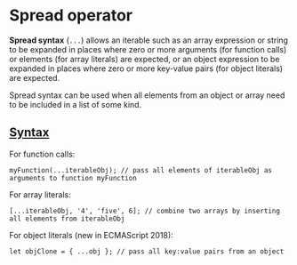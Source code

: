 # Spread operator
**Spread syntax** (`...`) allows an iterable such as an array expression or string to be expanded in places where zero or more arguments (for function calls) or elements (for array literals) are expected, or an object expression to be expanded in places where zero or more key-value pairs (for object literals) are expected.

Spread syntax can be used when all elements from an object or array need to be included in a list of some kind.

## [Syntax](https://developer.mozilla.org/en-US/docs/Web/JavaScript/Reference/Operators/Spread_syntax#syntax "Permalink to Syntax")

For function calls:

```
myFunction(...iterableObj); // pass all elements of iterableObj as arguments to function myFunction
```

For array literals:

```
[...iterableObj, '4', 'five', 6]; // combine two arrays by inserting all elements from iterableObj
```

For object literals (new in ECMAScript 2018):

```
let objClone = { ...obj }; // pass all key:value pairs from an object 
```